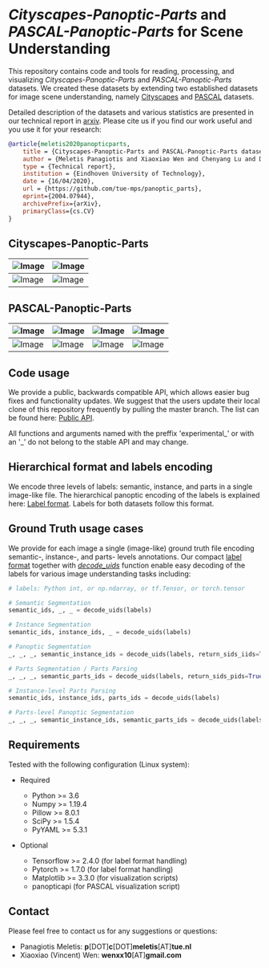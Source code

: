 # *Cityscapes-Panoptic-Parts* and *PASCAL-Panoptic-Parts* for Scene Understanding

This repository contains code and tools for reading, processing, and visualizing *Cityscapes-Panoptic-Parts* and *PASCAL-Panoptic-Parts* datasets. We created these datasets by extending two established datasets for image scene understanding, namely [Cityscapes](https://github.com/mcordts/cityscapesScripts "Cityscapes") and [PASCAL](http://host.robots.ox.ac.uk/pascal/VOC/voc2010/ "PASCAL") datasets.

Detailed description of the datasets and various statistics are presented in our technical report in [arxiv](https://arxiv.org/abs/2004.07944 "arxiv.org"). Please cite us if you find our work useful and you use it for your research:

```bibtex
@article{meletis2020panopticparts,
    title = {Cityscapes-Panoptic-Parts and PASCAL-Panoptic-Parts datasets for Scene Understanding},
    author = {Meletis Panagiotis and Xiaoxiao Wen and Chenyang Lu and Daan de Geus and Gijs Dubbelman},
    type = {Technical report},
    institution = {Eindhoven University of Technology},
    date = {16/04/2020},
    url = {https://github.com/tue-mps/panoptic_parts},
    eprint={2004.07944},
    archivePrefix={arXiv},
    primaryClass={cs.CV}
}
```

## Cityscapes-Panoptic-Parts

![Image](readme/aachen_000012_000019_leftImg8bit.jpg "Image") | ![Image](readme/aachen_000012_000019_uids_pids_colored.png "Image")
---- | ----
![Image](readme/frankfurt_000001_011835_leftImg8bit.jpg "Image") | ![Image](readme/frankfurt_000001_011835_uids_pids_colored.png "Image")

## PASCAL-Panoptic-Parts

![Image](readme/2008_000393.jpg "Image") | ![Image](readme/2008_000393_colored.png "Image") | ![Image](readme/2008_000716.jpg "Image") | ![Image](readme/2008_000716_colored.png "Image")
---- | ---- | ---- | ----
![Image](readme/2008_007456.jpg "Image") | ![Image](readme/2008_007456_colored_repainted.png "Image") | ![Image](readme/2010_002356.jpg "Image") | ![Image](readme/2010_002356_colored.png "Image")

## Code usage

We provide a public, backwards compatible API, which allows easier bug fixes and functionality updates. We suggest that the users update their local clone of this repository frequently by pulling the master branch. The list can be found here: [Public API](API.md).

All functions and arguments named with the preffix 'experimental_' or with an '_' do not
belong to the stable API and may change.

## Hierarchical format and labels encoding

We encode three levels of labels: semantic, instance, and parts in a single image-like file. The hierarchical panoptic encoding of the labels is explained here: [Label format](LABEL_FORMAT.md). Labels for both datasets follow this format.

## Ground Truth usage cases

We provide for each image a single (image-like) ground truth file encoding semantic-, instance-, and parts- levels annotations. Our compact [label format](LABEL_FORMAT.md) together with [_decode_uids_](utils/format.py) function enable easy decoding of the labels for various image understanding tasks including:

```Python
# labels: Python int, or np.ndarray, or tf.Tensor, or torch.tensor

# Semantic Segmentation
semantic_ids, _, _ = decode_uids(labels)

# Instance Segmentation
semantic_ids, instance_ids, _ = decode_uids(labels)

# Panoptic Segmentation
_, _, _, semantic_instance_ids = decode_uids(labels, return_sids_iids=True)

# Parts Segmentation / Parts Parsing
_, _, _, semantic_parts_ids = decode_uids(labels, return_sids_pids=True)

# Instance-level Parts Parsing
semantic_ids, instance_ids, parts_ids = decode_uids(labels)

# Parts-level Panoptic Segmentation
_, _, _, semantic_instance_ids, semantic_parts_ids = decode_uids(labels, return_sids_iids=True, return_sids_pids=True)

```

## Requirements

Tested with the following configuration (Linux system):

* Required
  * Python >= 3.6
  * Numpy >= 1.19.4
  * Pillow >= 8.0.1
  * SciPy >= 1.5.4
  * PyYAML >= 5.3.1

* Optional
  * Tensorflow >= 2.4.0 (for label format handling)
  * Pytorch >= 1.7.0 (for label format handling)
  * Matplotlib >= 3.3.0 (for visualization scripts)
  * panopticapi (for PASCAL visualization script)

## Contact

Please feel free to contact us for any suggestions or questions:

* Panagiotis Meletis: **p**[DOT]**c**[DOT]**meletis**[AT]**tue.nl**
* Xiaoxiao (Vincent) Wen: **wenxx10**[AT]**gmail.com**
